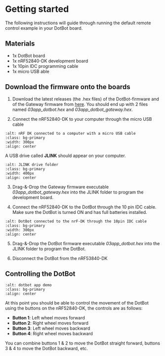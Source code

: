 Getting started
===============

The following instructions will guide through running the default remote control example in your DotBot board.

Materials
---------

* 1x DotBot board
* 1x nRF52840-DK development board
* 1x 10pin IDC programming cable
* 1x micro USB able

Download the firmware onto the boards
-------------------------------------

1. Download the latest releases (the .hex files) of the DotBot-firmware and of the Gateway firmware from
[here](https://github.com/DotBots/DotBot-firmware/releases).
You should end up with 2 files named *03app_dotbot.hex* and *03app_dotbot_gateway.hex*.

2. Connect the nRF52840-DK to your computer through the micro USB cable
  ```{image} _static/images/nRF-DK_connected.jpg
  :alt: nRF DK connected to a computer with a micro USB cable
  :class: bg-primary
  :width: 300px
  :align: center
  ```
  A USB drive called **JLINK** should appear on your computer.
  ```{image} _static/images/JLINK_folder.png
  :alt: JLINK drive folder
  :class: bg-primary
  :width: 400px
  :align: center
  ```

3. Drag-&-Drop the Gateway firmware executable *03app_dotbot_gateway.hex* into the JLINK folder to program the development board.

4. Connect the nRF52840-DK to the DotBot through the 10 pin IDC cable. Make sure the DotBot is turned ON and has full batteries installed.
  ```{image} _static/images/dotbot_and_dk_connected.jpg
  :alt: DotBot connected to the nrF-DK through the 10pin IDC cable
  :class: bg-primary
  :width: 300px
  :align: center
  ```

5. Drag-&-Drop the DotBot firmware executable *03app_dotbot.hex* into the JLINK folder to program the DotBot.

6. Disconnect the DotBot from the nRF53840-DK

Controlling the DotBot
----------------------

```{image} _static/images/03app_dotbot.gif
:alt: dotbot app demo
:class: bg-primary
:align: center
```

At this point you should be able to control the movement of the DotBot using the buttons on the nRF52840-DK, the controls are as follows:

* **Button 1**: Left wheel moves forward
* **Button 2**: Right wheel moves forward
* **Button 3**: Left wheel moves backward
* **Button 4**: Right wheel moves backward

You can combine buttons 1 & 2 to move the DotBot straight forward, buttons 3 & 4 to move the DotBot backward, etc.
